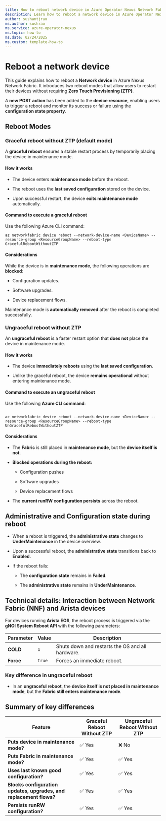 ```yaml
---
title: How to reboot network device in Azure Operator Nexus Network Fabric
description: Learn how to reboot a network device in Azure Operator Nexus Network Fabric using graceful and ungraceful reboot methods.
author: sushantjrao
ms.author: sushrao
ms.service: azure-operator-nexus
ms.topic: how-to
ms.date: 02/24/2025
ms.custom: template-how-to
---
```


# Reboot a network device

This guide explains how to reboot a **Network device** in Azure Nexus Network Fabric. It introduces two reboot modes that allow users to restart their devices without requiring **Zero Touch Provisioning (ZTP)**.  

A **new POST action** has been added to the **device resource**, enabling users to trigger a reboot and monitor its success or failure using the **configuration state property**.  

## Reboot Modes

### Graceful reboot without ZTP (default mode)  

A **graceful reboot** ensures a stable restart process by temporarily placing the device in maintenance mode.  

#### How it works  

- The device enters **maintenance mode** before the reboot.

- The reboot uses the **last saved configuration** stored on the device.

- Upon successful restart, the device **exits maintenance mode** automatically.  

#### Command to execute a graceful reboot  

Use the following Azure CLI command:  

```Azure CLI
az networkfabric device reboot --network-device-name <DeviceName> --resource-group <ResourceGroupName> --reboot-type GracefulRebootWithoutZTP
```

#### Considerations  

While the device is in **maintenance mode**, the following operations are **blocked**:  

- Configuration updates.

- Software upgrades.

- Device replacement flows.

Maintenance mode is **automatically removed** after the reboot is completed successfully.  


### Ungraceful reboot without ZTP  

An **ungraceful reboot** is a faster restart option that **does not** place the device in maintenance mode.  

#### How it works

- The device **immediately reboots** using the **last saved configuration**.

- Unlike the graceful reboot, the device **remains operational** without entering maintenance mode.

#### Command to execute an ungraceful reboot  

Use the following **Azure CLI command**:  

```Azure CLI

az networkfabric device reboot --network-device-name <DeviceName> --resource-group <ResourceGroupName> --reboot-type UnGracefulRebootWithoutZTP

```

#### Considerations  

- The **Fabric** is still placed in **maintenance mode**, but the **device itself is not**.

- **Blocked operations during the reboot:**

  - Configuration pushes  

  - Software upgrades  

  - Device replacement flows  

- The **current runRW configuration persists** across the reboot.  

## Administrative and Configuration state during reboot  

- When a reboot is triggered, the **administrative state** changes to **UnderMaintenance** in the device overview.  

- Upon a successful reboot, the **administrative state** transitions back to **Enabled**.  

- If the reboot fails:  

  - The **configuration state** remains in **Failed**.  

  - The **administrative state** remains in **UnderMaintenance**.  

## Technical details: Interaction between Network Fabric (NNF) and Arista devices  

For devices running **Arista EOS**, the reboot process is triggered via the **gNOI System Reboot API** with the following parameters:  

| **Parameter** | **Value** | **Description** |  
|--------------|----------|----------------|  
| **COLD**     | `1`      | Shuts down and restarts the OS and all hardware. |  
| **Force**    | `true`   | Forces an immediate reboot. |  

### Key difference in ungraceful reboot 

- In an **ungraceful reboot**, the **device itself is not placed in maintenance mode**, but the **Fabric still enters maintenance mode**.  

## Summary of key differences  

| **Feature**  | **Graceful Reboot Without ZTP** | **Ungraceful Reboot Without ZTP** |  
|-------------|--------------------------------|----------------------------------|  
| **Puts device in maintenance mode?** | ✅ Yes | ❌ No |  
| **Puts Fabric in maintenance mode?** | ✅ Yes | ✅ Yes |  
| **Uses last known good configuration?** | ✅ Yes | ✅ Yes |  
| **Blocks configuration updates, upgrades, and replacement flows?** | ✅ Yes | ✅ Yes |  
| **Persists runRW configuration?** | ✅ Yes | ✅ Yes |

